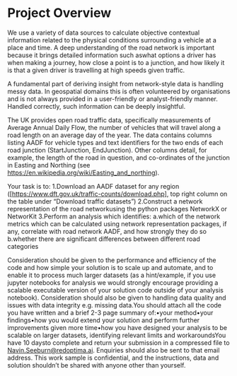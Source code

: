# Project Overview

We use a variety of data sources to calculate objective contextual information related to the physical conditions surrounding a vehicle at a place and time. A deep understanding of the road network is important because it brings detailed information such aswhat options a driver has when making a journey, how close a point is to a junction, and how likely it is that a given driver is travelling at high speeds given traffic.

A fundamental part of deriving insight from network-style data is handling messy data. In geospatial domains this  is  often  volunteered  by  organisations  and  is  not  always  provided  in  a  user-friendly  or  analyst-friendly manner. Handled correctly, such information can be deeply insightful.

The UK provides open road traffic data, specifically measurements of Average Annual Daily Flow, the number of  vehicles  that  will  travel  along  a  road length  on  an  average  day  of  the  year.  The  data  contains  columns listing  AADF  for  vehicle  types  and  text  identifiers  for  the  two  ends  of  each  road  junction  (StartJunction, EndJunction). Other columns detail, for example, the length of the road in question, and co-ordinates of the junction in Easting and Northing (see https://en.wikipedia.org/wiki/Easting_and_northing).

Your task is to:
  1.Download an AADF dataset for any region ([https://www.dft.gov.uk/traffic-counts/download.php], top right column on the table under “Download traffic datasets”)
  2.Construct  a  network  representation  of  the  road  networkusing  the  python  packages  NetworkX  or NetworKit
  3.Perform an analysis which identifies:
    a.which  of  the  network  metrics  which  can  be  calculated  using  network  representation packages, if any, correlate with road network AADF, and how strongly they do so
    b.whether there are significant differences between different road categories

Consideration should be given to the performance and efficiency of the code and how simple your solution is to scale up and automate, and to enable it to process much larger datasets (as a hint/example, if you use jupyter notebooks for analysis we would strongly encourage providing a scalable executable version of your solution code outside of your analysis notebook). Consideration should also be given to handling data quality and issues with data integrity e.g. missing data.You should attach all the code you have written and a brief 2-3 page summary of:•your method•your findings•how you would extend your solution and perform further improvements given more time•how you have designed your analysis to be scalable on larger datasets, identifying relevant limits and workaroundsYou    have 10    daysto    complete    and    return    your    submission    in    a    compressed    file    to Navin.Seeburn@redoptima.ai.  Enquiries  should  also  be  sent  to  that  email  address.  This work  sample  is confidential, and the instructions, data and solution shouldn’t be shared with anyone other than yourself.
